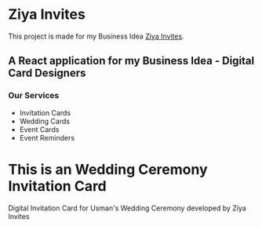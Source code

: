 # Ziya Invites

This project is made for my Business Idea [Ziya Invites](https://ziya-invites.netlify.app/).

## A React application for my Business Idea - Digital Card Designers

### Our Services

- Invitation Cards
- Wedding Cards
- Event Cards
- Event Reminders

# This is an Wedding Ceremony Invitation Card

Digital Invitation Card for Usman's Wedding Ceremony developed by Ziya Invites
